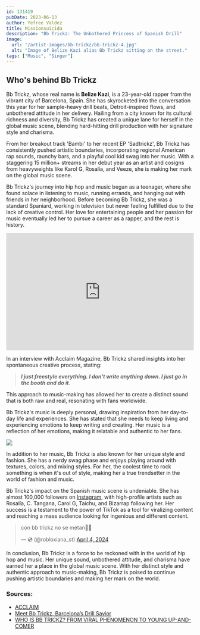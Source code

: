```yaml
---
id: 131419
pubDate: 2023-06-13
author: Yefree Valdez
title: Missionsuicida
description: "Bb Trickz: The Unbothered Princess of Spanish Drill"
image:
  url: "/artist-images/bb-trickz/bb-trickz-4.jpg"
  alt: "Image of Belize Kazi alias Bb Trickz sitting on the street."
tags: ["Music", "Singer"]
---
```


## Who's behind Bb Trickz
Bb Trickz, whose real name is **Belize Kazi**, is a 23-year-old rapper from the vibrant city of Barcelona, Spain. She has skyrocketed into the conversation this year for her sample-heavy drill beats, Detroit-inspired flows, and unbothered attitude in her delivery. Hailing from a city known for its cultural richness and diversity, Bb Trickz has created a unique lane for herself in the global music scene, blending hard-hitting drill production with her signature style and charisma.

From her breakout track 'Bambi' to her recent EP 'Sadtrickz', Bb Trickz has consistently pushed artistic boundaries, incorporating regional American rap sounds, raunchy bars, and a playful cool kid swag into her music. With a staggering 15 million+ streams in her debut year as an artist and cosigns from heavyweights like Karol G, Rosalía, and Veeze, she is making her mark on the global music scene.

Bb Trickz's journey into hip hop and music began as a teenager, where she found solace in listening to music, running errands, and hanging out with friends in her neighborhood. Before becoming Bb Trickz, she was a standard Spaniard, working in television but never feeling fulfilled due to the lack of creative control. Her love for entertaining people and her passion for music eventually led her to pursue a career as a rapper, and the rest is history.

<iframe class="rounded-xl" width="100%" height="315" src="https://www.youtube.com/embed/zIWoqc00EPI?si=JQlXl2N3FP8nyITC" title="YouTube video player" frameborder="0" allow="accelerometer; clipboard-write; encrypted-media; gyroscope; picture-in-picture; web-share" referrerpolicy="strict-origin-when-cross-origin" allowfullscreen></iframe>

In an interview with Acclaim Magazine, Bb Trickz shared insights into her spontaneous creative process, stating:

> **_I just freestyle everything. I don't write anything down. I just go in the booth and do it_**. 

This approach to music-making has allowed her to create a distinct sound that is both raw and real, resonating with fans worldwide.

Bb Trickz's music is deeply personal, drawing inspiration from her day-to-day life and experiences. She has stated that she needs to keep living and experiencing emotions to keep writing and creating. Her music is a reflection of her emotions, making it relatable and authentic to her fans.

<img src="/artist-images/bb-trickz/bb-trickz-3.webp"/>

In addition to her music, Bb Trickz is also known for her unique style and fashion. She has a nerdy swag phase and enjoys playing around with textures, colors, and mixing styles. For her, the coolest time to rock something is when it's out of style, making her a true trendsetter in the world of fashion and music.

Bb Trickz's impact on the Spanish music scene is undeniable. She has almost 100,000 followers on [Instagram](https://www.instagram.com/belizekazi/), with high-profile artists such as Rosalía, C. Tangana, Carol G, Taichu, and Bizarrap following her. Her success is a testament to the power of TikTok as a tool for viralizing content and reaching a mass audience looking for ingenious and different content.

<div class="w-full grid place-items-center">
  <blockquote class="twitter-tweet"><p lang="ht" dir="ltr">con bb trickz no se metan👎🏽</p>&mdash; 💿 (@robloxiana_st) <a href="https://twitter.com/robloxiana_st/status/1775972333771239504?ref_src=twsrc%5Etfw">April 4, 2024</a></blockquote> <script async src="https://platform.twitter.com/widgets.js" charset="utf-8"></script>
</div>

In conclusion, Bb Trickz is a force to be reckoned with in the world of hip hop and music. Her unique sound, unbothered attitude, and charisma have earned her a place in the global music scene. With her distinct style and authentic approach to music-making, Bb Trickz is poised to continue pushing artistic boundaries and making her mark on the world.


### Sources:
- [ACCLAIM](https://acclaimmag.com/music/bb-trickz-spains-unbothered-princess-of-drill/)
- [Meet Bb Trickz, Barcelona’s Drill Savior](https://www.interviewmagazine.com/music/meet-bb-trickz-barcelonas-drill-savior)
- [WHO IS BB TRICKZ? FROM VIRAL PHENOMENON TO YOUNG UP-AND-COMER](https://highxtar.com/en/who-is-bb-trickz-from-viral-phenomenon-to-young-up-and-comer/)

